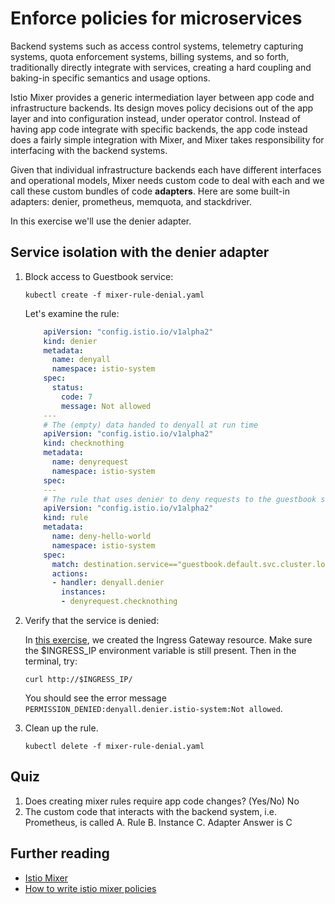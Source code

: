 # Enforce policies for microservices

Backend systems such as access control systems, telemetry capturing systems, quota enforcement systems, billing systems, and so forth, traditionally directly integrate with services, creating a hard coupling and baking-in specific semantics and usage options.

Istio Mixer provides a generic intermediation layer between app code and infrastructure backends. Its design moves policy decisions out of the app layer and into configuration instead, under operator control. Instead of having app code integrate with specific backends, the app code instead does a fairly simple integration with Mixer, and Mixer takes responsibility for interfacing with the backend systems.

Given that individual infrastructure backends each have different interfaces and operational models, Mixer needs custom code to deal with each and we call these custom bundles of code **adapters**. Here are some built-in adapters: denier, prometheus,  memquota, and stackdriver.

In this exercise we'll use the denier adapter.

## Service isolation with the denier adapter

1. Block access to Guestbook service:

    ```shell
    kubectl create -f mixer-rule-denial.yaml
    ```

    Let's examine the rule:
    ```yaml
        apiVersion: "config.istio.io/v1alpha2"
        kind: denier
        metadata:
          name: denyall
          namespace: istio-system
        spec:
          status:
            code: 7
            message: Not allowed
        ---
        # The (empty) data handed to denyall at run time
        apiVersion: "config.istio.io/v1alpha2"
        kind: checknothing
        metadata:
          name: denyrequest
          namespace: istio-system
        spec:
        ---
        # The rule that uses denier to deny requests to the guestbook service
        apiVersion: "config.istio.io/v1alpha2"
        kind: rule
        metadata:
          name: deny-hello-world
          namespace: istio-system
        spec:
          match: destination.service=="guestbook.default.svc.cluster.local"
          actions:
          - handler: denyall.denier
            instances:
            - denyrequest.checknothing
    ```

2. Verify that the service is denied:

   In [this exercise](../create-ingress-gateway/README.md), we created the Ingress Gateway resource. Make sure the $INGRESS_IP environment variable is still present. Then in the terminal, try:

    ```shell
    curl http://$INGRESS_IP/
    ```

    You should see the error message `PERMISSION_DENIED:denyall.denier.istio-system:Not allowed`.

3. Clean up the rule.

    ```shell
    kubectl delete -f mixer-rule-denial.yaml
    ```

## Quiz
1. Does creating mixer rules require app code changes? (Yes/No) No
2. The custom code that interacts with the backend system, i.e. Prometheus, is called
A. Rule B. Instance C. Adapter
Answer is C

## Further reading
* [Istio Mixer](https://istio.io/docs/concepts/policy-and-control/mixer.html)
* [How to write istio mixer policies](https://medium.com/@szihai_37982/how-to-write-istio-mixer-policies-50dc639acf75)